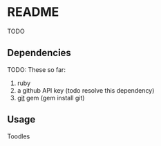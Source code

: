 # README

TODO


## Dependencies

TODO: These so far: 

1. ruby
2. a github API key (todo resolve this dependency)
3. [git](https://github.com/ruby-git/ruby-git) gem (gem install git)



## Usage

Toodles



